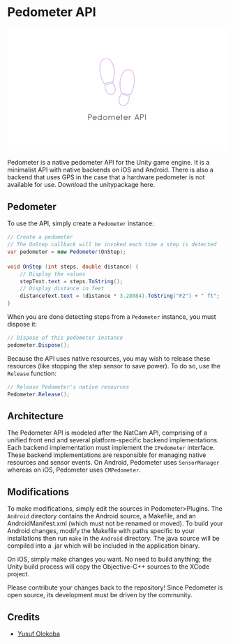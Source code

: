 # Pedometer API
![Pedometer](Pedometer.png)

Pedometer is a native pedometer API for the Unity game engine. It is a minimalist API with native backends on iOS and Android. There is also a backend that uses GPS in the case that a hardware pedometer is not available for use. Download the unitypackage here.

## Pedometer
To use the API, simply create a `Pedometer` instance:
```csharp
// Create a pedometer
// The OnStep callback will be invoked each time a step is detected
var pedometer = new Pedometer(OnStep);

void OnStep (int steps, double distance) {
    // Display the values
    stepText.text = steps.ToString();
    // Display distance in feet
    distanceText.text = (distance * 3.28084).ToString("F2") + " ft";
}
```

When you are done detecting steps from a `Pedometer` instance, you must dispose it:
```csharp
// Dispose of this pedometer instance
pedometer.Dispose();
```

Because the API uses native resources, you may wish to release these resources (like stopping the step sensor to save power). To do so, use the `Release` function:
```csharp
// Release Pedometer's native resources
Pedometer.Release();
```

## Architecture
The Pedometer API is modeled after the NatCam API, comprising of a unified front end and several platform-specific backend implementations. Each backend implementation must implement the `IPedometer` interface. These backend implementations are responsible for managing native resources and sensor events. On Android, Pedometer uses `SensorManager` whereas on iOS, Pedometer uses `CMPedometer`.

## Modifications
To make modifications, simply edit the sources in Pedometer>Plugins. The `Android` directory contains the Android source, a Makefile, and an AndroidManifest.xml (which must not be renamed or moved). To build your Android changes, modify the Makefile with paths specific to your installations then run `make` in the `Android` directory. The java source will be compiled into a .jar which will be included in the application binary.

On iOS, simply make changes you want. No need to build anything; the Unity build process will copy the Objective-C++ sources to the XCode project.

Please contribute your changes back to the repository! Since Pedometer is open source, its development must be driven by the community.

## Credits
- [Yusuf Olokoba](mailto:olokobayusuf@gmail.com)